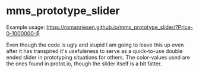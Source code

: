 # mms_prototype_slider
Example usage:
https://romanriesen.github.io/mms_prototype_slider/?Price-0-1000000-$

Even though the code is ugly and stupid I am going to leave this up even after it has transpired it's usefuleness to serve as a quick-to-use double ended slider in prototyping situations for others.
The color-values used are the ones found in protot.io, though the slider itself is a bit fatter.

